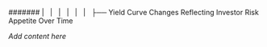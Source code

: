 ####### |   |   |   |   |   |   ├── Yield Curve Changes Reflecting Investor Risk Appetite Over Time

*Add content here*